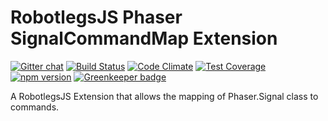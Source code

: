 RobotlegsJS Phaser SignalCommandMap Extension
===

[![Gitter chat](https://badges.gitter.im/RobotlegsJS/RobotlegsJS.svg)](https://gitter.im/RobotlegsJS/RobotlegsJS)
[![Build Status](https://secure.travis-ci.org/RobotlegsJS/RobotlegsJS-Phaser-SignalCommandMap.svg?branch=master)](https://travis-ci.org/RobotlegsJS/RobotlegsJS-Phaser-SignalCommandMap)
[![Code Climate](https://codeclimate.com/github/RobotlegsJS/RobotlegsJS-Phaser-SignalCommandMap/badges/gpa.svg)](https://codeclimate.com/github/RobotlegsJS/RobotlegsJS-Phaser-SignalCommandMap)
[![Test Coverage](https://codeclimate.com/github/RobotlegsJS/RobotlegsJS-Phaser-SignalCommandMap/badges/coverage.svg)](https://codeclimate.com/github/RobotlegsJS/RobotlegsJS-Phaser-SignalCommandMap/coverage)
[![npm version](https://badge.fury.io/js/%40robotlegsjs%2Fphaser%2Fsignalcommandmap.svg)](https://badge.fury.io/js/%40robotlegsjs%2Fphaser%2Fsignalcommandmap)
[![Greenkeeper badge](https://badges.greenkeeper.io/RobotlegsJS/RobotlegsJS-Phaser-SignalCommandMap.svg)](https://greenkeeper.io/)

A RobotlegsJS Extension that allows the mapping of Phaser.Signal class to commands.
